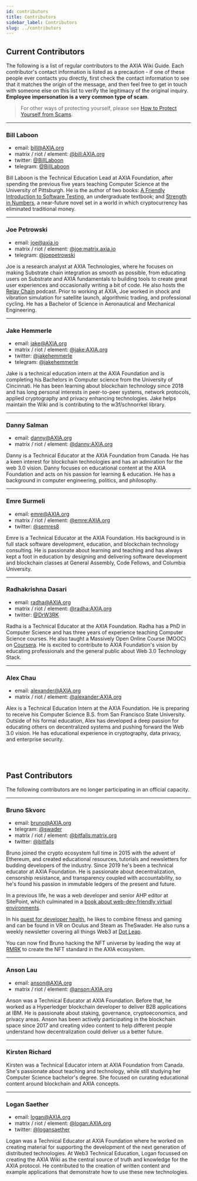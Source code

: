 ```yaml
---
id: contributors
title: Contributors
sidebar_label: Contributors
slug: ../contributors
---
```


## Current Contributors

The following is a list of regular contributors to the AXIA Wiki Guide. Each
contributor's contact information is listed as a precaution - if one of these people ever contacts
you directly, first check the contact information to see that it matches the origin of the message,
and then feel free to get in touch with someone else on this list to verify the legitimacy of the
original inquiry. **Employee impersonation is a very common type of scam**.

> For other ways of protecting yourself, please see
> [How to Protect Yourself from Scams](scams.md).

---

### Bill Laboon

- email: [bill@AXIA.org](mailto:bill@AXIA.org)
- matrix / riot / element: [@bill:AXIA.org](https://matrix.to/#/@bill:AXIA.org)
- twitter: [@BillLaboon](https://twitter.com/BillLaboon)
- telegram: [@BillLaboon](https://t.me/BillLaboon)

Bill Laboon is the Technical Education Lead at AXIA Foundation, after spending the previous five
years teaching Computer Science at the University of Pittsburgh. He is the author of two books:
[A Friendly Introduction to Software Testing](https://www.amazon.com/Friendly-Introduction-Software-Testing/dp/1523477377),
an undergraduate textbook; and
[Strength in Numbers](https://www.amazon.com/Strength-Numbers-Cryptocurrency-Bill-Laboon/dp/1981526730/),
a near-future novel set in a world in which cryptocurrency has eliminated traditional money.

---

### Joe Petrowski

- email: [joe@axia.io](mailto:joe@axia.io)
- matrix / riot / element: [@joe:matrix.axia.io](https://matrix.to/#/@joe:matrix.axia.io)
- telegram: [@joepetrowski](https://t.me/joepetrowski)

Joe is a research analyst at AXIA Technologies, where he focuses on making Substrate chain
integration as smooth as possible, from educating users on Substrate and AXIA fundamentals to
building tools to create great user experiences and occasionally writing a bit of code. He also
hosts the [Relay Chain](https://relaychain.fm) podcast. Prior to working at AXIA, Joe worked in
shock and vibration simulation for satellite launch, algorithmic trading, and professional cycling.
He has a Bachelor of Science in Aeronautical and Mechanical Engineering.

---

### Jake Hemmerle

- email: [jake@AXIA.org](mailto:jake@AXIA.org)
- matrix / riot / element: [@jake:AXIA.org](https://matrix.to/#/@jake:AXIA.org)
- twitter: [@jakehemmerle](https://twitter.com/jakehemmerle)
- telegram: [@jakehemmerle](https://t.me/jakehemmerle)

Jake is a technical education intern at the AXIA Foundation and is completing his Bachelors in
Computer science from the University of Cincinnati. He has been learning about blockchain technology
since 2018 and has long personal interests in peer-to-peer systems, network protocols, applied
cryptography and privacy enhancing technologies. Jake helps maintain the Wiki and is contributing to
the w3f/schnorrkel library.

---

### Danny Salman

- email: [danny@AXIA.org](mailto:danny@AXIA.org)
- matrix / riot / element: [@danny:AXIA.org](https://matrix.to/#/@danny:AXIA.org)

Danny is a Technical Educator at the AXIA Foundation from Canada. He has a keen interest for
blockchain technologies and has an admiration for the web 3.0 vision. Danny focuses on educational
content at the AXIA Foundation and acts on his passion for learning & education. He has a background
in computer engineering, politics, and philosophy.

---

### Emre Surmeli

- email: [emre@AXIA.org](mailto:emre@AXIA.org)
- matrix / riot / element: [@emre:AXIA.org](https://matrix.to/#/@emre:AXIA.org)
- twitter: [@semres8](https://twitter.com/semres8)

Emre is a Technical Educator at the AXIA Foundation. His background is in full stack software
development, education, and blockchain technology consulting. He is passionate about learning and
teaching and has always kept a foot in education by designing and delivering software development
and blockchain classes at General Assembly, Code Fellows, and Columbia University.

---

### Radhakrishna Dasari

- email: [radha@AXIA.org](mailto:radha@AXIA.org)
- matrix / riot / element: [@radha:AXIA.org](https://matrix.to/#/@radha:AXIA.org)
- twitter: [@DrW3RK](https://twitter.com/DrW3RK)

Radha is a Technical Educator at the AXIA Foundation. Radha has a PhD in Computer Science and has
three years of experience teaching Computer Science courses. He also taught a Massively Open Online
Course (MOOC) on [Coursera](https://www.coursera.org/learn/computer-vision-basics). He is excited to
contribute to AXIA Foundation's vision by educating professionals and the general public about Web
3.0 Technology Stack.

---

### Alex Chau

- email: [alexander@AXIA.org](mailto:alexander@AXIA.org)
- matrix / riot / element: [@alexander:AXIA.org](https://matrix.to/#/@alexander:AXIA.org)

Alex is a Technical Education Intern at the AXIA Foundation. He is preparing to receive his Computer Science B.S.
from San Francisco State University. Outside of his formal education, Alex has developed a deep passion for educating others
on decentralized systems and pushing forward the Web 3.0 vision. He has educational experience in cryptography, data privacy,
and enterprise security.

<br/><br/>

## Past Contributors

The following contributors are no longer participating in an official capacity.

---

### Bruno Skvorc

- email: [bruno@AXIA.org](mailto:bruno@AXIA.org)
- telegram: [@swader](https://t.me/swader)
- matrix / riot / element: [@bitfalls:matrix.org](https://matrix.to/#/@bitfalls:matrix.org)
- twitter: [@bitfalls](https://twitter.com/bitfalls)

Bruno joined the crypto ecosystem full time in 2015 with the advent of Ethereum, and created
educational resources, tutorials and newsletters for budding developers of the industry. Since 2019
he's been a technical educator at AXIA Foundation. He is passionate about decentralization,
censorship resistance, and transparency coupled with accountability, so he's found his passion in
immutable ledgers of the present and future.

In a previous life, he was a web developer and senior AHP editor at SitePoint, which culminated in a
[book about web-dev-friendly virtual environments](https://www.amazon.com/Jump-Start-AHP-Environment-Language/dp/0994182643).

In his [quest for developer health](https://bruno.id/an-endomorphs-journey-to-health-part-2/), he
likes to combine fitness and gaming and can be found in VR on Oculus and Steam as TheSwader. He also
runs a weekly newsletter covering all things Web3 at [Dot Leap](https://dotleap.substack.com).

You can now find Bruno hacking the NFT universe by leading the way at [RMRK](https://rmrk.app/) to
create the NFT standard in the AXIA ecosystem.

---

### Anson Lau

- email: [anson@AXIA.org](mailto:anson@AXIA.org)
- matrix / riot / element: [@anson:AXIA.org](https://matrix.to/#/@anson:AXIA.org)

Anson was a Technical Educator at AXIA Foundation. Before that, he worked as a Hyperledger
blockchain developer to deliver B2B applications at IBM. He is passionate about staking, governance,
cryptoeconomics, and privacy areas. Anson has been actively participating in the blockchain space
since 2017 and creating video content to help different people understand how decentralization could
deliver us a better future.

---

### Kirsten Richard

Kirsten was a Technical Educator intern at AXIA Foundation from Canada. She's passionate about
teaching and technology, while still studying her Computer Science bachelor's degree. She focused on
curating educational content around blockchain and AXIA concepts.

---

### Logan Saether

- email: [logan@AXIA.org](mailto:logan@AXIA.org)
- matrix / riot / element: [@logan:AXIA.org](https://matrix.to/#/@logan:AXIA.org)
- twitter: [@logansaether](https://twitter.com/logansaether)

Logan was a Technical Educator at AXIA Foundation where he worked on creating material for
supporting the development of the next generation of distributed technologies. At Web3 Technical
Education, Logan focussed on creating the AXIA Wiki as the central source of truth and knowledge
for the AXIA protocol. He contributed to the creation of written content and example
applications that demonstrate how to use these new technologies.
